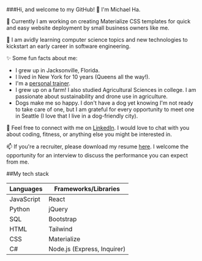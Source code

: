 ###Hi, and welcome to my GitHub! 👋 I'm Michael Ha.

🔭 Currently I am working on creating Materialize CSS templates for quick and easy website deployment by small business owners like me.

🌱 I am avidly learning computer science topics and new technologies to kickstart an early career in software engineering. 

✨ Some fun facts about me:
* I grew up in Jacksonville, Florida.
* I lived in New York for 10 years (Queens all the way!).
* I'm a [personal trainer](https://squat.coach/).
* I grew up on a farm!  I also studied Agricultural Sciences in college.  I am passionate about sustainability and drone use in agriculture.
* Dogs make me so happy.  I don't have a dog yet knowing I'm not ready to take care of one, but I am grateful for every opportunity to meet one in Seattle (I love that I live in a dog-friendly city).

💬 Feel free to connect with me on [LinkedIn](https://linkedin.com/in/westkorea/).  I would love to chat with you about coding, fitness, or anything else you might be interested in.

📫 If you're a recruiter, please download my resume [here](http://qwods.dev/).  I welcome the opportunity for an interview to discuss the performance you can expect from me.


##My tech stack

Languages | Frameworks/Libraries
------------- | -------------
JavaScript | React
Python | jQuery
SQL | Bootstrap
HTML | Tailwind
CSS | Materialize
C# | Node.js (Express, Inquirer)

<!--
**west-korea/west-korea** is a ✨ _special_ ✨ repository because its `README.md` (this file) appears on your GitHub profile.

Here are some ideas to get you started:

- 🔭 I’m currently working on ...
- 🌱 I’m currently learning ...
- 👯 I’m looking to collaborate on ...
- 🤔 I’m looking for help with ...
- 💬 Ask me about ...
- 📫 How to reach me: ...
- 😄 Pronouns: ...
- ⚡ Fun fact: ...
-->
